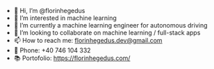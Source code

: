 - 👋 Hi, I’m @florinhegedus
- 👀 I’m interested in machine learning
- 🌱 I’m currently a machine learning engineer for autonomous driving
- 💞️ I’m looking to collaborate on machine learning / full-stack apps
- 📫 How to reach me: florinhegedus.dev@gmail.com
- 📱 Phone: +40 746 104 332
- 📚 Portofolio: https://florinhegedus.com/ 

<!---
florinhegedus/florinhegedus is a ✨ special ✨ repository because its `README.md` (this file) appears on your GitHub profile.
You can click the Preview link to take a look at your changes.
--->
